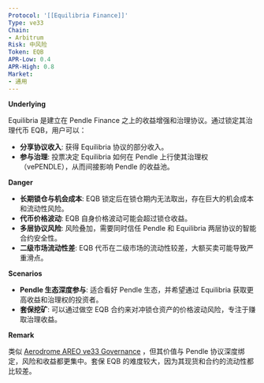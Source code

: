 ```yaml
---
Protocol: '[[Equilibria Finance]]'
Type: ve33
Chain:
- Arbitrum
Risk: 中风险
Token: EQB
APR-Low: 0.4
APR-High: 0.8
Market:
- 通用
---
```

**Underlying**

Equilibria 是建立在 Pendle Finance 之上的收益增强和治理协议。通过锁定其治理代币 EQB，用户可以：
- **分享协议收入**: 获得 Equilibria 协议的部分收入。
- **参与治理**: 投票决定 Equilibria 如何在 Pendle 上行使其治理权（vePENDLE），从而间接影响 Pendle 的收益池。

**Danger**

- **长期锁仓与机会成本**: EQB 锁定后在锁仓期内无法取出，存在巨大的机会成本和流动性风险。
- **代币价格波动**: EQB 自身价格波动可能会超过锁仓收益。
- **多层协议风险**: 风险叠加，需要同时信任 Pendle 和 Equilibria 两层协议的智能合约安全性。
- **二级市场流动性差**: EQB 代币在二级市场的流动性较差，大额买卖可能导致严重滑点。

**Scenarios**

- **Pendle 生态深度参与**: 适合看好 Pendle 生态，并希望通过 Equilibria 获取更高收益和治理权的投资者。
- **套保挖矿**: 可以通过做空 EQB 合约来对冲锁仓资产的价格波动风险，专注于赚取治理收益。

**Remark**

类似 [Aerodrome AREO ve33 Governance](Aerodrome%20AREO%20ve33%20Governance.md) ，但其价值与 Pendle 协议深度绑定，风险和收益都更集中。套保 EQB 的难度较大，因为其现货和合约的流动性都比较差。
